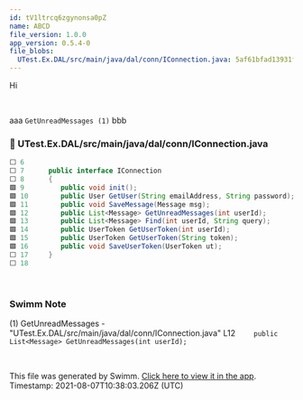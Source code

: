 ```yaml
---
id: tV1ltrcq6zgynonsa0pZ
name: ABCD
file_version: 1.0.0
app_version: 0.5.4-0
file_blobs:
  UTest.Ex.DAL/src/main/java/dal/conn/IConnection.java: 5af61bfad13931ff870ad7e7ecf3789b057b7e88
---
```


Hi

<br/>

aaa `GetUnreadMessages (1)` bbb
<!-- NOTE-swimm-snippet: the lines below links your snippet to Swimm -->
### 📄 UTest.Ex.DAL/src/main/java/dal/conn/IConnection.java
```java
⬜ 6      
⬜ 7      public interface IConnection 
⬜ 8      {
🟩 9      	public void init();
🟩 10     	public User GetUser(String emailAddress, String password);
🟩 11     	public void SaveMessage(Message msg);
🟩 12     	public List<Message> GetUnreadMessages(int userId);
🟩 13     	public List<Message> Find(int userId, String query);
🟩 14     	public UserToken GetUserToken(int userId);
🟩 15     	public UserToken GetUserToken(String token);
🟩 16     	public void SaveUserToken(UserToken ut);
⬜ 17     }
⬜ 18     
```

<br/>

<!-- THIS IS AN AUTOGENERATED SECTION. DO NOT EDIT THIS SECTION DIRECTLY -->
### Swimm Note

(1) GetUnreadMessages - "UTest.Ex.DAL/src/main/java/dal/conn/IConnection.java" L12 `	public List<Message> GetUnreadMessages(int userId);`

<br/>

This file was generated by Swimm. [Click here to view it in the app](http://localhost:5000/#/repos/ls4DA2fLasmQuEbT4ipw/docs/tV1ltrcq6zgynonsa0pZ). Timestamp: 2021-08-07T10:38:03.206Z (UTC)